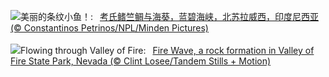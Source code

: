 ![](https://www.bing.com/th?id=OHR.CardinalfishAnemone_ZH-CN7249037417_UHD.jpg&w=1000)美丽的条纹小鱼！:&nbsp;&ensp;[考氏鳍竺鲷与海葵，蓝碧海峡，北苏拉威西，印度尼西亚 (© Constantinos Petrinos/NPL/Minden Pictures)](https://www.bing.com/th?id=OHR.CardinalfishAnemone_ZH-CN7249037417_UHD.jpg)
<br><br/>
![](https://www.bing.com/th?id=OHR.FireWave_EN-US1154414797_UHD.jpg&w=1000)Flowing through Valley of Fire:&nbsp;&ensp;[Fire Wave, a rock formation in Valley of Fire State Park, Nevada (© Clint Losee/Tandem Stills + Motion)](https://www.bing.com/th?id=OHR.FireWave_EN-US1154414797_UHD.jpg)
<br><br/>

